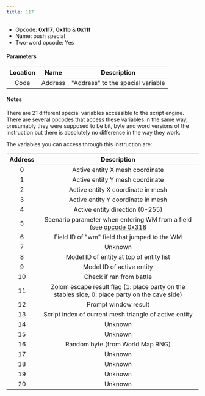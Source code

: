 ```yaml
---
title: 117
---
```


- Opcode: **0x117**, **0x11b** & **0x11f**
- Name: push special
- Two-word opcode: Yes

#### Parameters

| Location |  Name   |            Description            |
|:--------:|:-------:|:---------------------------------:|
|   Code   | Address | "Address" to the special variable |

#### Notes

There are 21 different special variables accessible to the script engine. There are several opcodes that access these variables in the same way, presumably they were supposed to be bit, byte and word versions of the instruction but there is absolutely no difference in the way they work.

The variables you can access through this instruction are:

| Address | Description |
|:--:|:--:|
| 0 | Active entity X mesh coordinate |
| 1 | Active entity Y mesh coordinate |
| 2 | Active entity X coordinate in mesh |
| 3 | Active entity Y coordinate in mesh |
| 4 | Active entity direction (0-255) |
| 5 | Scenario parameter when entering WM from a field (see [opcode 0x318](318.md) |
| 6 | Field ID of "wm" field that jumped to the WM |
| 7 | Unknown |
| 8 | Model ID of entity at top of entity list |
| 9 | Model ID of active entity |
| 10 | Check if ran from battle |
| 11 | Zolom escape result flag (1: place party on the stables side, 0: place party on the cave side) |
| 12 | Prompt window result |
| 13 | Script index of current mesh triangle of active entity |
| 14 | Unknown |
| 15 | Unknown |
| 16 | Random byte (from World Map RNG) |
| 17 | Unknown |
| 18 | Unknown |
| 19 | Unknown |
| 20 | Unknown |
